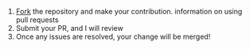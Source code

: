 1. [Fork](https://docs.gitlab.com/ee/user/project/repository/forking_workflow.html)
 the repository and make your contribution.
information on using pull requests
2. Submit your PR, and I will review
3. Once any issues are resolved, your change will be merged!
